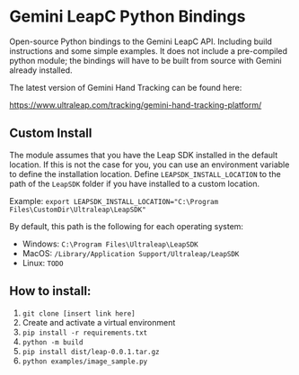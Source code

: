 Gemini LeapC Python Bindings
============================

Open-source Python bindings to the Gemini LeapC API. Including build instructions and some simple 
examples. It does not include a pre-compiled python module; the bindings will have to be built 
from source with Gemini already installed.

The latest version of Gemini Hand Tracking can be found here:

https://www.ultraleap.com/tracking/gemini-hand-tracking-platform/


Custom Install
--------------

The module assumes that you have the Leap SDK installed in the default location. If this is not
the case for you, you can use an environment variable to define the installation location. Define
`LEAPSDK_INSTALL_LOCATION` to the path of the `LeapSDK` folder if you have installed to a custom 
location.

Example:
`export LEAPSDK_INSTALL_LOCATION="C:\Program Files\CustomDir\Ultraleap\LeapSDK"`

By default, this path is the following for each operating system:

- Windows: `C:\Program Files\Ultraleap\LeapSDK`
- MacOS: `/Library/Application Support/Ultraleap/LeapSDK`
- Linux: `TODO`

How to install:
---------------

1. `git clone [insert link here]`
2. Create and activate a virtual environment
3. `pip install -r requirements.txt`
4. `python -m build`
5. `pip install dist/leap-0.0.1.tar.gz`
6. `python examples/image_sample.py`

